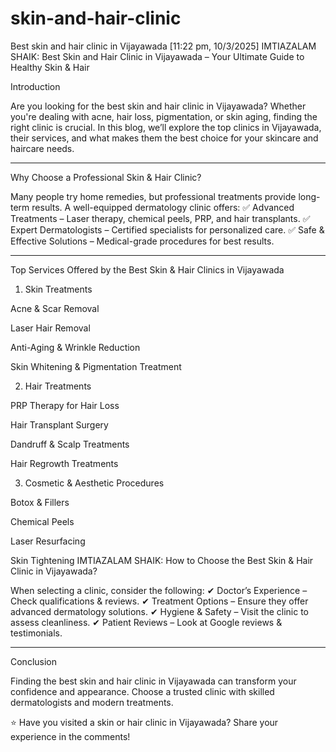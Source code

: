 # skin-and-hair-clinic
Best skin and hair clinic in Vijayawada
[11:22 pm, 10/3/2025] IMTIAZALAM SHAIK: 
Best Skin and Hair Clinic in Vijayawada – Your Ultimate Guide to Healthy Skin & Hair

Introduction

Are you looking for the best skin and hair clinic in Vijayawada? Whether you're dealing with acne, hair loss, pigmentation, or skin aging, finding the right clinic is crucial. In this blog, we’ll explore the top clinics in Vijayawada, their services, and what makes them the best choice for your skincare and haircare needs.


---

Why Choose a Professional Skin & Hair Clinic?

Many people try home remedies, but professional treatments provide long-term results. A well-equipped dermatology clinic offers:
✅ Advanced Treatments – Laser therapy, chemical peels, PRP, and hair transplants.
✅ Expert Dermatologists – Certified specialists for personalized care.
✅ Safe & Effective Solutions – Medical-grade procedures for best results.


---

Top Services Offered by the Best Skin & Hair Clinics in Vijayawada

1. Skin Treatments

Acne & Scar Removal

Laser Hair Removal

Anti-Aging & Wrinkle Reduction

Skin Whitening & Pigmentation Treatment


2. Hair Treatments

PRP Therapy for Hair Loss

Hair Transplant Surgery

Dandruff & Scalp Treatments

Hair Regrowth Treatments


3. Cosmetic & Aesthetic Procedures

Botox & Fillers

Chemical Peels

Laser Resurfacing

Skin Tightening
IMTIAZALAM SHAIK: How to Choose the Best Skin & Hair Clinic in Vijayawada?

When selecting a clinic, consider the following:
✔ Doctor’s Experience – Check qualifications & reviews.
✔ Treatment Options – Ensure they offer advanced dermatology solutions.
✔ Hygiene & Safety – Visit the clinic to assess cleanliness.
✔ Patient Reviews – Look at Google reviews & testimonials.


---

Conclusion

Finding the best skin and hair clinic in Vijayawada can transform your confidence and appearance. Choose a trusted clinic with skilled dermatologists and modern treatments.

⭐ Have you visited a skin or hair clinic in Vijayawada? Share your experience in the comments!
